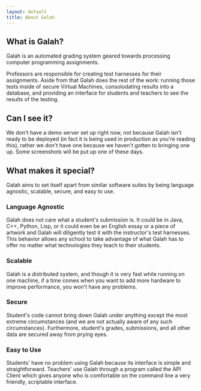 ```yaml
---
layout: default
title: About Galah
---
```


## What is Galah?

Galah is an automated grading system geared towards processing computer
programming assignments.

Professors are responsible for creating test harnesses for their assignments.
Aside from that Galah does the rest of the work: running those tests inside of
secure Virtual Machines, consolodating results into a database, and providing an
interface for students and teachers to see the results of the testing.

## Can I see it?

We don't have a demo server set up right now, not because Galah isn't ready to be deployed (in fact it is being used in production as you're reading this), rather we don't have one because we haven't gotten to bringing one up. Some screenshots will be put up one of these days.

## What makes it special?

Galah aims to set itself apart from similar software suites by being
language agnostic, scalable, secure, and easy to use.

###  Language Agnostic

Galah does not care what a student's submission is. It could be in Java, C++, Python, Lisp, or it could even be an English essay or a piece of artwork and Galah will diligently test it with the instructor's test harnesses. This behavior allows any school to take advantage of what Galah has to offer no matter what technologies they teach to their students.

### Scalable

Galah is a distributed system, and though it is very fast while running on one machine, if a time comes when you want to add more hardware to improve performance, you won't have any problems.

### Secure

Student's code cannot bring down Galah under anything except the most extreme circumstances (and we are not actually aware of any such circumstances). Furthermore, student's grades, submissions, and all other data are secured away from prying eyes.

### Easy to Use

Students' have no problem using Galah because its interface is simple and straightforward. Teachers' use Galah through a program called the API Client which gives anyone who is comfortable on the command line a very friendly, scriptable interface.
